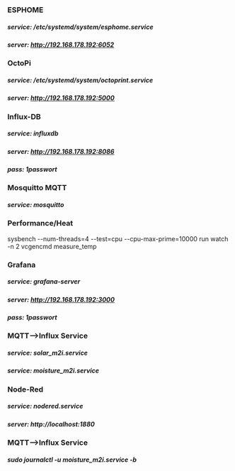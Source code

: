 ### ESPHOME
##### service: /etc/systemd/system/esphome.service
##### server:  http://192.168.178.192:6052

### OctoPi
##### service: /etc/systemd/system/octoprint.service
##### server:  http://192.168.178.192:5000

### Influx-DB
##### service: influxdb
##### server:  http://192.168.178.192:8086
##### pass: 1passwort



### Mosquitto MQTT
##### service: mosquitto

### Performance/Heat
sysbench --num-threads=4 --test=cpu --cpu-max-prime=10000 run
watch -n 2 vcgencmd measure_temp

### Grafana
##### service: grafana-server
##### server: http://192.168.178.192:3000
##### pass: 1passwort



### MQTT-->Influx Service
#####  service: solar_m2i.service
#####  service: moisture_m2i.service

### Node-Red
##### service: nodered.service
##### server: http://localhost:1880


### MQTT-->Influx Service
##### sudo journalctl -u moisture_m2i.service -b


